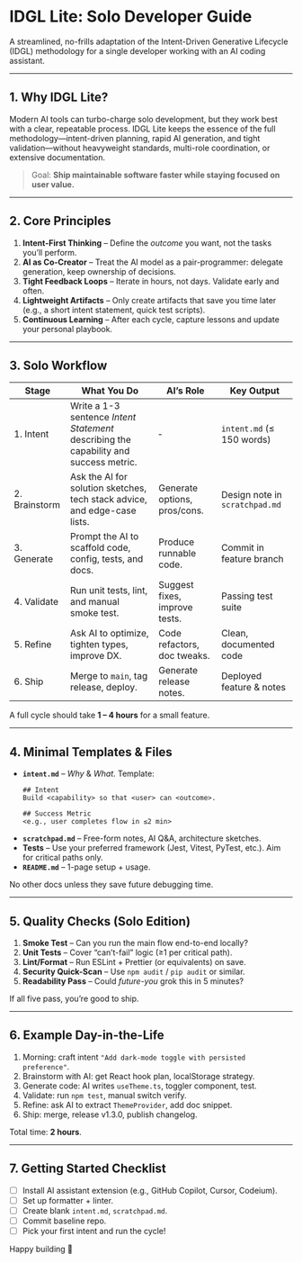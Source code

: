 # IDGL Lite: Solo Developer Guide

A streamlined, no-frills adaptation of the Intent-Driven Generative Lifecycle (IDGL) methodology for a single developer working with an AI coding assistant.

---

## 1. Why IDGL Lite?

Modern AI tools can turbo-charge solo development, but they work best with a clear, repeatable process.  IDGL Lite keeps the essence of the full methodology—intent-driven planning, rapid AI generation, and tight validation—without heavyweight standards, multi-role coordination, or extensive documentation.

> Goal: **Ship maintainable software faster while staying focused on user value.**

---

## 2. Core Principles

1. **Intent-First Thinking** – Define the _outcome_ you want, not the tasks you’ll perform.
2. **AI as Co-Creator** – Treat the AI model as a pair-programmer: delegate generation, keep ownership of decisions.
3. **Tight Feedback Loops** – Iterate in hours, not days.  Validate early and often.
4. **Lightweight Artifacts** – Only create artifacts that save you time later (e.g., a short intent statement, quick test scripts).
5. **Continuous Learning** – After each cycle, capture lessons and update your personal playbook.

---

## 3. Solo Workflow

| Stage | What You Do | AI’s Role | Key Output |
|-------|-------------|-----------|------------|
| 1. Intent | Write a 1-3 sentence _Intent Statement_ describing the capability and success metric. | ‑ | `intent.md` (≤ 150 words) |
| 2. Brainstorm | Ask the AI for solution sketches, tech stack advice, and edge-case lists. | Generate options, pros/cons. | Design note in `scratchpad.md` |
| 3. Generate | Prompt the AI to scaffold code, config, tests, and docs. | Produce runnable code. | Commit in feature branch |
| 4. Validate | Run unit tests, lint, and manual smoke test. | Suggest fixes, improve tests. | Passing test suite |
| 5. Refine | Ask AI to optimize, tighten types, improve DX. | Code refactors, doc tweaks. | Clean, documented code |
| 6. Ship | Merge to `main`, tag release, deploy. | Generate release notes. | Deployed feature & notes |

A full cycle should take **1 – 4 hours** for a small feature.

---

## 4. Minimal Templates & Files

* **`intent.md`** – _Why_ & _What_.  Template:
  ```
  ## Intent
  Build <capability> so that <user> can <outcome>.

  ## Success Metric
  <e.g., user completes flow in ≤2 min>
  ```
* **`scratchpad.md`** – Free-form notes, AI Q&A, architecture sketches.
* **Tests** – Use your preferred framework (Jest, Vitest, PyTest, etc.).  Aim for critical paths only.
* **`README.md`** – 1-page setup + usage.

No other docs unless they save future debugging time.

---

## 5. Quality Checks (Solo Edition)

1. **Smoke Test** – Can you run the main flow end-to-end locally?
2. **Unit Tests** – Cover “can’t-fail” logic (≥1 per critical path).
3. **Lint/Format** – Run ESLint + Prettier (or equivalents) on save.
4. **Security Quick-Scan** – Use `npm audit` / `pip audit` or similar.
5. **Readability Pass** – Could _future-you_ grok this in 5 minutes?

If all five pass, you’re good to ship.

---

## 6. Example Day-in-the-Life

1. Morning: craft intent `"Add dark-mode toggle with persisted preference"`.
2. Brainstorm with AI: get React hook plan, localStorage strategy.
3. Generate code: AI writes `useTheme.ts`, toggler component, test.
4. Validate: run `npm test`, manual switch verify.
5. Refine: ask AI to extract `ThemeProvider`, add doc snippet.
6. Ship: merge, release v1.3.0, publish changelog.

Total time: **2 hours**.

---

## 7. Getting Started Checklist

- [ ] Install AI assistant extension (e.g., GitHub Copilot, Cursor, Codeium).
- [ ] Set up formatter + linter.
- [ ] Create blank `intent.md`, `scratchpad.md`.
- [ ] Commit baseline repo.
- [ ] Pick your first intent and run the cycle!

Happy building 🚀 